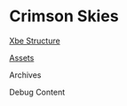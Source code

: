 # Crimson Skies

[Xbe Structure](./wiki/xbe/README.MD)

[Assets](./wiki/assets/README.MD)

Archives

Debug Content


